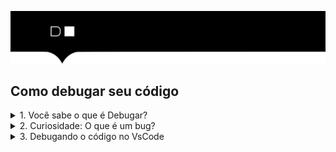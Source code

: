 ![](./assets/hd-header.png)

## Como debugar seu código

<details>
  <summary>1. Você sabe o que é Debugar?</summary>

  - Debugar é o processo de localizar erros ou verificar se o código está funcionando corretamente.

  - Mas também pode ser usado para entender a lógica implementada por outro desenvolvedor.

</details>

<details>
  <summary>2. Curiosidade: O que é um bug?</summary>

  - `Bug` é um erro que ocorre durante o desenvolvimento de um software. 
  - `Debugar` é desfazer este erro.
</details>

<details>
  <summary>3. Debugando o código no VsCode</summary>

  - Passo 1: Ao passar o mouse antes da numeração da linha, perceba que vai ficar vermelho, essa indicação serve para informar o ponto de interrupção que desejo começar a debugar.
  
  ![](./assets/01.png)

  - Passo 2: Ao clicar no ponto vermleho, a linha ficará marcada, indicando que a execução será interrompida e você poderá ver o que está acontecendo quando estiver debugando.

  ![](./assets/02.png)

  - Passo 3: No menu vertical do VsCode, escolhe a opção `Executar e Depurar`

  ![](./assets/03.png)

  - Passo 4: Irá abrir uma janela com três opções, você irá clicar na primeira opção `Executar e Depurar`. 

  ![](./assets/04.png)

  - Passo 5: 
    - Você poderá utilizar os botões de controle para sair debugando o seu código
    - A janela do lado esquedo, serve para acompanhar as modificações acontencendo no momento da execução.

  ![](./assets/05.png)

  
</details>
